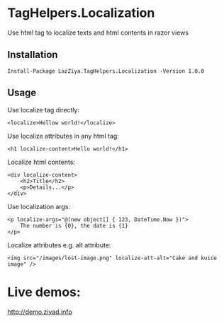# TagHelpers.Localization
Use html tag to localize texts and html contents in razor views

## Installation
````
Install-Package LazZiya.TagHelpers.Localization -Version 1.0.0
````

## Usage
Use localize tag directly:
````razor
<localize>Hellow world!</localize>
````

Use localize attributes in any html tag:
````razor
<h1 localize-content>Hello world!</h1>
````

Localize html contents:
````razor
<div localize-content>
    <h2>Title</h2>
    <p>Details...</p>
</div>
````

Use localization args:
````razor
<p localize-args="@(new object[] { 123, DateTime.Now })">
    The number is {0}, the date is {1}
</p>
````

Localize attributes e.g. alt attribute:
````razor
<img src="/images/lost-image.png" localize-att-alt="Cake and kuice image" />
````

# Live demos:
http://demo.ziyad.info
